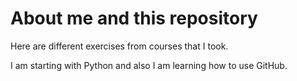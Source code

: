# About me and this repository

Here are different exercises from courses that I took. 

I am starting with Python and also I am learning how to use GitHub.

